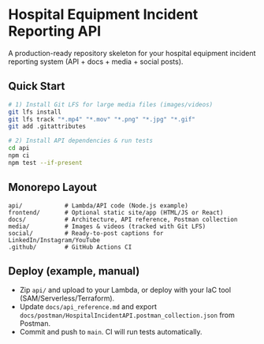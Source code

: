 # Hospital Equipment Incident Reporting API

A production-ready repository skeleton for your hospital equipment incident reporting system (API + docs + media + social posts).

## Quick Start
```bash
# 1) Install Git LFS for large media files (images/videos)
git lfs install
git lfs track "*.mp4" "*.mov" "*.png" "*.jpg" "*.gif"
git add .gitattributes

# 2) Install API dependencies & run tests
cd api
npm ci
npm test --if-present
```

## Monorepo Layout
```
api/            # Lambda/API code (Node.js example)
frontend/       # Optional static site/app (HTML/JS or React)
docs/           # Architecture, API reference, Postman collection
media/          # Images & videos (tracked with Git LFS)
social/         # Ready-to-post captions for LinkedIn/Instagram/YouTube
.github/        # GitHub Actions CI
```

## Deploy (example, manual)
- Zip `api/` and upload to your Lambda, or deploy with your IaC tool (SAM/Serverless/Terraform).
- Update `docs/api_reference.md` and export `docs/postman/HospitalIncidentAPI.postman_collection.json` from Postman.
- Commit and push to `main`. CI will run tests automatically.
